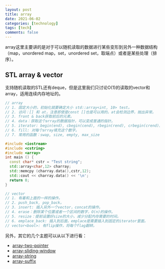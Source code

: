 ```yaml
---
layout: post
title: array
date: 2021-06-02
categories: [technology]
tags: [tech]
comments: false
---
```




array这里主要讲的是对于可以随机读取的数据进行某些变形到另外一种数据结构（map，unordered map，set，unordered set，取端点）或者是某些处理（排序）。



## STL array & vector

支持随机读取的STL还有deque，但是这里我们只讨论O(1)的读取的vector和array，适用连续内存地址的。



```c++
// array
// 1. 固定大小的，初始化就要确定大小 std::array<int, 10> test。
// 2. 访问：[] 和 at，注意即使是const []也是可以用的。at会检测边界，抛出异常。
// 3. front & back获取前后的元素。
// 4. data：获取这个array的数据指针，可以变成普通的指针。
// 5. iterator: begin(end), cbegin(cend), rbegin(rend), crbegin(crend)。
// 6. fill: 对每个array填充这个数字。
// 7. 常用的函数：swap, size, empty, max_size

#include <iostream>
#include <cstring>
#include <array>
int main () {
  const char* cstr = "Test string";
  std::array<char,12> charray;
  std::memcpy (charray.data(),cstr,12);
  std::cout << charray.data() << '\n';
  return 0;
}
```



```c++
// vector
// 1. 有着和上面的一样的操作。
// 2. push_back, pop_back。 
// 3. insert: 插入另外一个vector，concat的操作。
// 4. erase：删除某个位置或者一个区间的数字，O(n)的操作。
// 5. resize：提前设置好size的大小，减少分配内存需要的时间。
// 6. emplace_back: 插入到后面。emplace是需要插入到固定的iterator里面。
// vector<bool>: 有flip操作，将每个flag翻转。
```



另外，其它的几个主题可以从以下进行看：



- [array-two-pointer](http://yuchenspace.info/array-two-pointers/)
- [array-sliding-window](http://yuchenspace.info/array-sliding-window/)
- [array-string](http://yuchenspace.info/array-string/)
- [array-suffix](http://yuchenspace.info/array-suffix/)

